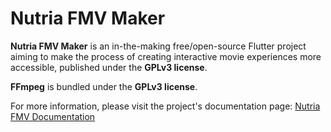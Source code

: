 # Nutria FMV Maker

**Nutria FMV Maker** is an in-the-making free/open-source Flutter project aiming to make the process of creating interactive movie experiences more accessible, published under the **GPLv3 license**.  

**FFmpeg** is bundled under the **GPLv3 license**.

For more information, please visit the project's documentation page: [Nutria FMV Documentation](https://rigascg.com/nutriafmvdocs/)
